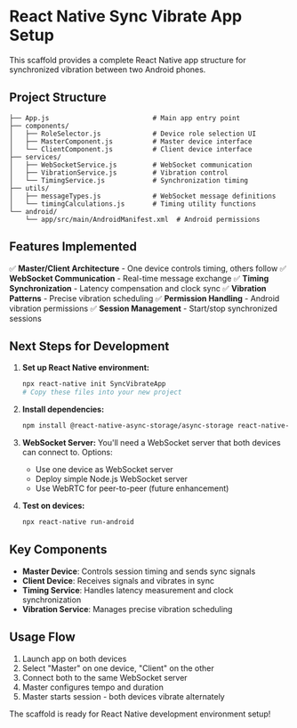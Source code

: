 # React Native Sync Vibrate App Setup

This scaffold provides a complete React Native app structure for synchronized vibration between two Android phones.

## Project Structure

```
├── App.js                          # Main app entry point
├── components/
│   ├── RoleSelector.js             # Device role selection UI
│   ├── MasterComponent.js          # Master device interface
│   └── ClientComponent.js          # Client device interface
├── services/
│   ├── WebSocketService.js         # WebSocket communication
│   ├── VibrationService.js         # Vibration control
│   └── TimingService.js            # Synchronization timing
├── utils/
│   ├── messageTypes.js             # WebSocket message definitions
│   └── timingCalculations.js       # Timing utility functions
└── android/
    └── app/src/main/AndroidManifest.xml  # Android permissions
```

## Features Implemented

✅ **Master/Client Architecture** - One device controls timing, others follow
✅ **WebSocket Communication** - Real-time message exchange
✅ **Timing Synchronization** - Latency compensation and clock sync
✅ **Vibration Patterns** - Precise vibration scheduling
✅ **Permission Handling** - Android vibration permissions
✅ **Session Management** - Start/stop synchronized sessions

## Next Steps for Development

1. **Set up React Native environment:**
   ```bash
   npx react-native init SyncVibrateApp
   # Copy these files into your new project
   ```

2. **Install dependencies:**
   ```bash
   npm install @react-native-async-storage/async-storage react-native-permissions
   ```

3. **WebSocket Server:**
   You'll need a WebSocket server that both devices can connect to. Options:
   - Use one device as WebSocket server
   - Deploy simple Node.js WebSocket server
   - Use WebRTC for peer-to-peer (future enhancement)

4. **Test on devices:**
   ```bash
   npx react-native run-android
   ```

## Key Components

- **Master Device**: Controls session timing and sends sync signals
- **Client Device**: Receives signals and vibrates in sync
- **Timing Service**: Handles latency measurement and clock synchronization
- **Vibration Service**: Manages precise vibration scheduling

## Usage Flow

1. Launch app on both devices
2. Select "Master" on one device, "Client" on the other
3. Connect both to the same WebSocket server
4. Master configures tempo and duration
5. Master starts session - both devices vibrate alternately

The scaffold is ready for React Native development environment setup!